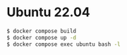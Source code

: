 # Ubuntu 22.04 

```sh
$ docker compose build
$ docker compose up -d
$ docker compose exec ubuntu bash -l
```
